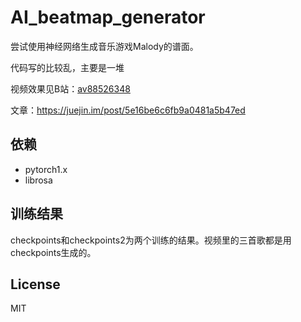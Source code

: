 # AI_beatmap_generator
尝试使用神经网络生成音乐游戏Malody的谱面。

代码写的比较乱，主要是一堆

视频效果见B站：[av88526348](https://www.bilibili.com/video/av88526348?p=2)

文章：https://juejin.im/post/5e16be6c6fb9a0481a5b47ed

## 依赖
- pytorch1.x
- librosa

## 训练结果
checkpoints和checkpoints2为两个训练的结果。视频里的三首歌都是用checkpoints生成的。


## License
MIT
